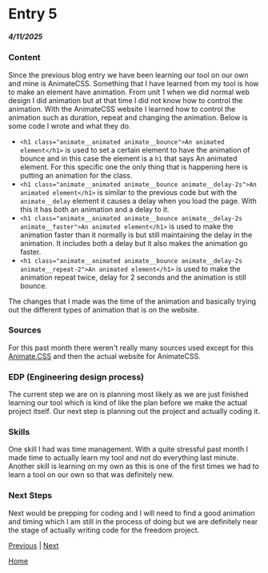 # Entry 5
##### 4/11/2025


### Content


Since the previous blog entry we have been learning our tool on our own and mine is AnimateCSS. Something that I have learned from my tool is how to make an element have animation. From unit 1 when we did normal web design I did animation but at that time I did not know how to control the animation. With the AnimateCSS website I learned how to control the animation such as duration, repeat and changing the animation. Below is some code I wrote and what they do.


* `<h1 class="animate__animated animate__bounce">An animated element</h1>` is used to set a certain element to have the animation of bounce and in this case the element is a  `h1` that says An animated element. For this specific one the only thing that is happening here is putting an animation for the class.
* `<h1 class="animate__animated animate__bounce animate__delay-2s">An animated element</h1>` is similar to the previous code but with the `animate__delay` element it causes a delay when you load the page. With this it has both an animation and a delay to it.
* `<h1 class="animate__animated animate__bounce animate__delay-2s animate__faster">An animated element</h1>` is used to make the animation faster than it normally is but still maintaining the delay in the animation. It includes both a delay but it also makes the animation go faster.
* `<h1 class="animate__animated animate__bounce animate__delay-2s animate__repeat-2">An animated element</h1>` is used to make the animation repeat twice, delay for 2 seconds and the animation is still bounce.


The changes that I made was the time of the animation and basically trying out the different types of animation that is on the website.


### Sources
For this past month there weren't really many sources used except for this [Animate.CSS](https://www.youtube.com/watch?v=VzbBcVRquYA&t=145s) and then the actual website for AnimateCSS.


### EDP (Engineering design process)
The current step we are on is planning most likely as we are just finished learning our tool which is kind of like the plan before we make the actual project itself. Our next step is planning out the project and actually coding it.


### Skills
One skill I had was time management. With a quite stressful past month I made time to actually learn my tool and not do everything last minute. Another skill is learning on my own as this is one of the first times we had to learn a tool on our own so that was definitely new.


### Next Steps
Next would be prepping for coding and I will need to find a good animation and timing which I am still in the process of doing but we are definitely near the stage of actually writing code for the freedom project.


[Previous](entry04.md) | [Next](entry06.md)


[Home](../README.md)
